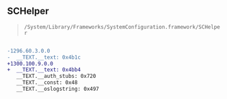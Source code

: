 ## SCHelper

> `/System/Library/Frameworks/SystemConfiguration.framework/SCHelper`

```diff

-1296.60.3.0.0
-  __TEXT.__text: 0x4b1c
+1300.100.9.0.0
+  __TEXT.__text: 0x4bb4
   __TEXT.__auth_stubs: 0x720
   __TEXT.__const: 0x48
   __TEXT.__oslogstring: 0x497

```
